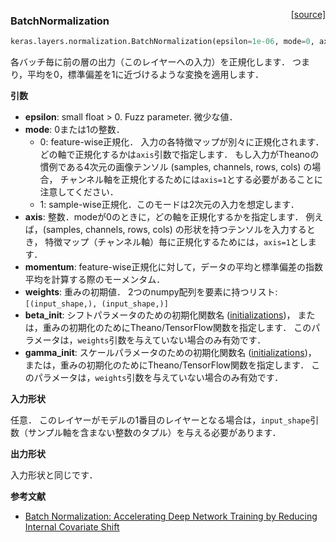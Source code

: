 <span style="float:right;">[[source]](https://github.com/fchollet/keras/blob/master/keras/layers/normalization.py#L6)</span>
### BatchNormalization

```python
keras.layers.normalization.BatchNormalization(epsilon=1e-06, mode=0, axis=-1, momentum=0.9, weights=None, beta_init='zero', gamma_init='one')
```

各バッチ毎に前の層の出力（このレイヤーへの入力）を正規化します．
つまり，平均を0，標準偏差を1に近づけるような変換を適用します．

__引数__

- __epsilon__: small float > 0. Fuzz parameter. 微少な値．
- __mode__: 0または1の整数．
	- 0: feature-wise正規化．
	   入力の各特徴マップが別々に正規化されます．どの軸で正規化するかは`axis`引数で指定します．
	   もし入力がTheanoの慣例である4次元の画像テンソル (samples, channels, rows, cols) の場合，
	   チャンネル軸を正規化するためには`axis=1`とする必要があることに注意してください．
	- 1: sample-wise正規化．このモードは2次元の入力を想定します．
- __axis__: 整数．modeが0のときに，どの軸を正規化するかを指定します．
    例えば，(samples, channels, rows, cols) の形状を持つテンソルを入力するとき，
    特徴マップ（チャンネル軸）毎に正規化するためには，`axis=1`とします．
- __momentum__: feature-wise正規化に対して，データの平均と標準偏差の指数平均を計算する際のモーメンタム．
- __weights__: 重みの初期値．
    2つのnumpy配列を要素に持つリスト: `[(input_shape,), (input_shape,)]`
- __beta_init__: シフトパラメータのための初期化関数名 ([initializations](../initializations.md))，
    または，重みの初期化のためにTheano/TensorFlow関数を指定します．
    このパラメータは，`weights`引数を与えていない場合のみ有効です．
- __gamma_init__: スケールパラメータのための初期化関数名 ([initializations](../initializations.md))，
    または，重みの初期化のためにTheano/TensorFlow関数を指定します．
    このパラメータは，`weights`引数を与えていない場合のみ有効です．

__入力形状__

任意．
このレイヤーがモデルの1番目のレイヤーとなる場合は，`input_shape`引数（サンプル軸を含まない整数のタプル）を与える必要があります．

__出力形状__

入力形状と同じです．

__参考文献__

- [Batch Normalization: Accelerating Deep Network Training by Reducing Internal Covariate Shift](http://jmlr.org/proceedings/papers/v37/ioffe15.html)
